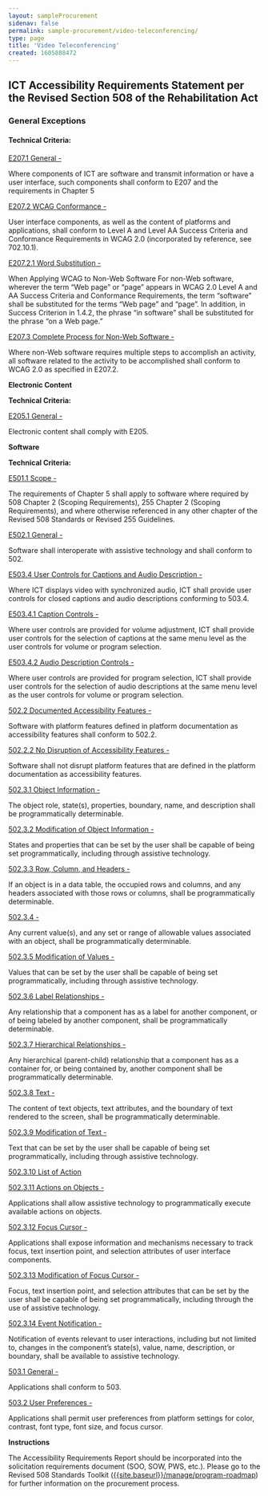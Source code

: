 ```yaml
---
layout: sampleProcurement 
sidenav: false 
permalink: sample-procurement/video-teleconferencing/
type: page
title: 'Video Teleconferencing'
created: 1605888472
---
```


## **ICT Accessibility Requirements Statement per the Revised Section 508 of the Rehabilitation Act**

### **General Exceptions**

#### **Technical Criteria:**

[E207.1 General -][1]

Where components of ICT are software and transmit information or have a user interface, such components shall conform to E207 and the requirements in Chapter 5

[E207.2 WCAG Conformance -][1]

User interface components, as well as the content of platforms and applications, shall conform to Level A and Level AA Success Criteria and Conformance Requirements in WCAG 2.0 (incorporated by reference, see 702.10.1).

[E207.2.1 Word Substitution -][1]

When Applying WCAG to Non-Web Software For non-Web software, wherever the term “Web page” or “page” appears in WCAG 2.0 Level A and AA Success Criteria and Conformance Requirements, the term “software” shall be substituted for the terms “Web page” and “page”. In addition, in Success Criterion in 1.4.2, the phrase “in software” shall be substituted for the phrase “on a Web page.”

[E207.3 Complete Process for Non-Web Software -][1]

Where non-Web software requires multiple steps to accomplish an activity, all software related to the activity to be accomplished shall conform to WCAG 2.0 as specified in E207.2.

**Electronic Content**

**Technical Criteria:**

[E205.1 General -][2]

Electronic content shall comply with E205.

**Software**

**Technical Criteria:**

[E501.1 Scope -][3]

The requirements of Chapter 5 shall apply to software where required by 508 Chapter 2 (Scoping Requirements), 255 Chapter 2 (Scoping Requirements), and where otherwise referenced in any other chapter of the Revised 508 Standards or Revised 255 Guidelines.

[E502.1 General -][4]

Software shall interoperate with assistive technology and shall conform to 502.

[E503.4 User Controls for Captions and Audio Description -][5]

Where ICT displays video with synchronized audio, ICT shall provide user controls for closed captions and audio descriptions conforming to 503.4.

[E503.4.1 Caption Controls -][5]

Where user controls are provided for volume adjustment, ICT shall provide user controls for the selection of captions at the same menu level as the user controls for volume or program selection.

[E503.4.2 Audio Description Controls -][5]

Where user controls are provided for program selection, ICT shall provide user controls for the selection of audio descriptions at the same menu level as the user controls for volume or program selection.

[502.2 Documented Accessibility Features -][6]

Software with platform features defined in platform documentation as accessibility features shall conform to 502.2.

[502.2.2 No Disruption of Accessibility Features -][6]

Software shall not disrupt platform features that are defined in the platform documentation as accessibility features.

[502.3.1 Object Information -][6]

The object role, state(s), properties, boundary, name, and description shall be programmatically determinable.

[502.3.2 Modification of Object Information -][7]

States and properties that can be set by the user shall be capable of being set programmatically, including through assistive technology.

[502.3.3 Row, Column, and Headers -][7]

If an object is in a data table, the occupied rows and columns, and any headers associated with those rows or columns, shall be programmatically determinable.

[502.3.4 -][7]

Any current value(s), and any set or range of allowable values associated with an object, shall be programmatically determinable.

[502.3.5 Modification of Values -][7]

Values that can be set by the user shall be capable of being set programmatically, including through assistive technology.

[502.3.6 Label Relationships -][8]

Any relationship that a component has as a label for another component, or of being labeled by another component, shall be programmatically determinable.

[502.3.7 Hierarchical Relationships -][8]

Any hierarchical (parent-child) relationship that a component has as a container for, or being contained by, another component shall be programmatically determinable.

[502.3.8 Text -][8]

The content of text objects, text attributes, and the boundary of text rendered to the screen, shall be programmatically determinable.

[502.3.9 Modification of Text -][8]

Text that can be set by the user shall be capable of being set programmatically, including through assistive technology.

[502.3.10 List of Action][8]

[502.3.11 Actions on Objects -][9]

Applications shall allow assistive technology to programmatically execute available actions on objects.

[502.3.12 Focus Cursor -][9]

Applications shall expose information and mechanisms necessary to track focus, text insertion point, and selection attributes of user interface components.

[502.3.13 Modification of Focus Cursor -][9]

Focus, text insertion point, and selection attributes that can be set by the user shall be capable of being set programmatically, including through the use of assistive technology.

[502.3.14 Event Notification -][10]

Notification of events relevant to user interactions, including but not limited to, changes in the component’s state(s), value, name, description, or boundary, shall be available to assistive technology.

[503.1 General -][11]

Applications shall conform to 503.

[503.2 User Preferences -][11]

Applications shall permit user preferences from platform settings for color, contrast, font type, font size, and focus cursor.

**Instructions**

The Accessibility Requirements Report should be incorporated into the solicitation requirements document (SOO, SOW, PWS, etc.). Please go to the Revised 508 Standards Toolkit ([{{site.baseurl}}/manage/program-roadmap][12])  for further information on the procurement process.

 [1]: {{site.baseurl}}/ict-accessibility#e207_1__e207_2__e207_3
 [2]: {{site.baseurl}}/ict-accessibility#e205_1_general
 [3]: {{site.baseurl}}/ict-accessibility#e501_1_scope
 [4]: {{site.baseurl}}/ict-accessibility#e502_1_general
 [5]: {{site.baseurl}}/ict-accessibility#e503_3__e503_4_1__e503_4_2
 [6]: {{site.baseurl}}/ict-accessibility#e502_2__e502_3__e502_4
 [7]: {{site.baseurl}}/ict-accessibility#502_3_2__502_3_3__502_3_4__502_3_5
 [8]: {{site.baseurl}}/ict-accessibility#502_3_6__502_3_7__502_3_8__502_3_9__502_3_10
 [9]: {{site.baseurl}}/ict-accessibility#502_3_11__502_3_12__502_3_13__502_3_14
 [10]: {{site.baseurl}}/ict-accessibility#e502_2__e502_2_2__e502_3_1
 [11]: {{site.baseurl}}/ict-accessibility#503_1__503_2
 [12]: {{site.baseurl}}/manage/program-roadmap